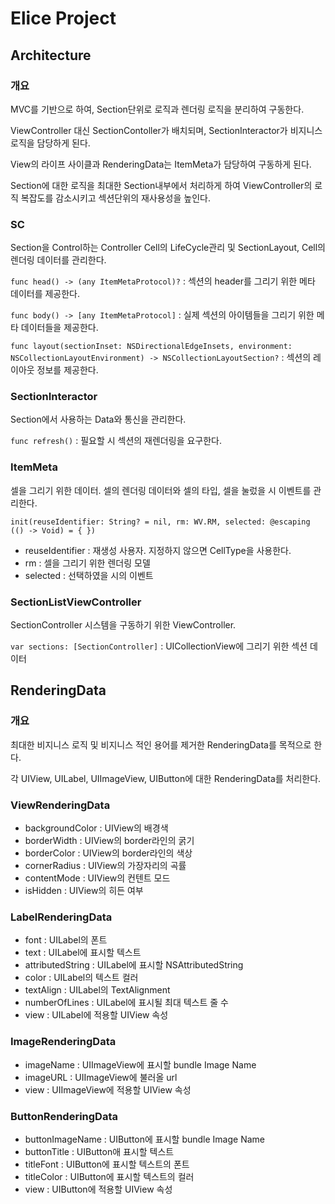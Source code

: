 # Elice Project

## Architecture

### 개요

MVC를 기반으로 하여, Section단위로 로직과 렌더링 로직을 분리하여 구동한다.

ViewController 대신 SectionContoller가 배치되며, SectionInteractor가 비지니스 로직을 담당하게 된다.

View의 라이프 사이클과 RenderingData는 ItemMeta가 담당하여 구동하게 된다.

Section에 대한 로직을 최대한 Section내부에서 처리하게 하여 ViewController의 로직 복잡도를 감소시키고 섹션단위의 재사용성을 높인다.

### SC

Section을 Control하는 Controller
Cell의 LifeCycle관리 및 SectionLayout, Cell의 렌더링 데이터를 관리한다.

```func head() -> (any ItemMetaProtocol)?``` : 섹션의 header를 그리기 위한 메타 데이터를 제공한다.

```func body() -> [any ItemMetaProtocol]``` : 실제 섹션의 아이템들을 그리기 위한 메타 데이터들을 제공한다.

```func layout(sectionInset: NSDirectionalEdgeInsets, environment: NSCollectionLayoutEnvironment) -> NSCollectionLayoutSection?``` : 섹션의 레이아웃 정보를 제공한다.

### SectionInteractor

Section에서 사용하는 Data와 통신을 관리한다.

```func refresh()``` : 필요할 시 섹션의 재렌더링을 요구한다.

### ItemMeta

셀을 그리기 위한 데이터. 셀의 렌더링 데이터와 셀의 타입, 셀을 눌렀을 시 이벤트를 관리한다.

```init(reuseIdentifier: String? = nil, rm: WV.RM, selected: @escaping (() -> Void) = { })```
- reuseIdentifier : 재생성 사용자. 지정하지 않으면 CellType을 사용한다.
- rm : 셀을 그리기 위한 렌더링 모델
- selected : 선택하였을 시의 이벤트

### SectionListViewController

SectionController 시스템을 구동하기 위한 ViewController.

```var sections: [SectionController]``` : UICollectionView에 그리기 위한 섹션 데이터

## RenderingData

### 개요

최대한 비지니스 로직 및 비지니스 적인 용어를 제거한 RenderingData를 목적으로 한다.

각 UIView, UILabel, UIImageView, UIButton에 대한 RenderingData를 처리한다.

### ViewRenderingData

- backgroundColor : UIView의 배경색
- borderWidth : UIView의 border라인의 굵기
- borderColor : UIView의 border라인의 색상
- cornerRadius : UIView의 가장자리의 곡률
- contentMode : UIView의 컨텐트 모드
- isHidden : UIView의 히든 여부

### LabelRenderingData

- font : UILabel의 폰트
- text : UILabel에 표시할 텍스트
- attributedString : UILabel에 표시할 NSAttributedString
- color : UILabel의 텍스트 컬러
- textAlign : UILabel의 TextAlignment
- numberOfLines : UILabel에 표시될 최대 텍스트 줄 수
- view : UILabel에 적용할 UIView 속성

### ImageRenderingData

- imageName : UIImageView에 표시할 bundle Image Name
- imageURL : UIImageView에 불러올 url
- view : UIImageView에 적용할 UIView 속성

### ButtonRenderingData

- buttonImageName : UIButton에 표시할 bundle Image Name
- buttonTitle : UIButton애 표시할 텍스트
- titleFont : UIButton에 표시할 텍스트의 폰트
- titleColor : UIButton에 표시할 텍스트의 컬러
- view : UIButton에 적용할 UIView 속성